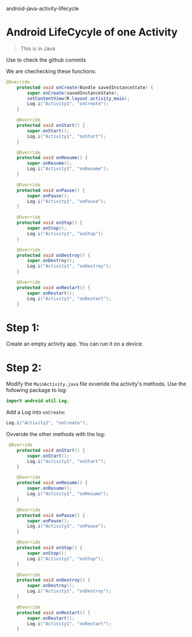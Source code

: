 android-java-activity-lifecycle

# Android LifeCycyle of one Activity
> This is in Java

Use to check the github commits

We are chechecking these functions:
```JAVA
@Override
    protected void onCreate(Bundle savedInstanceState) {
        super.onCreate(savedInstanceState);
        setContentView(R.layout.activity_main);
        Log.i("Activity1", "onCreate");
    }

    @Override
    protected void onStart() {
        super.onStart();
        Log.i("Activity1", "onStart");
    }

    @Override
    protected void onResume() {
        super.onResume();
        Log.i("Activity1", "onResume");
    }

    @Override
    protected void onPause() {
        super.onPause();
        Log.i("Activity1", "onPause");
    }

    @Override
    protected void onStop() {
        super.onStop();
        Log.i("Activity1", "onStop");
    }

    @Override
    protected void onDestroy() {
        super.onDestroy();
        Log.i("Activity1", "onDestroy");
    }

    @Override
    protected void onRestart() {
        super.onRestart();
        Log.i("Activity1", "onRestart");
    }
```

# Step 1:
Create an empty activity app. You can run it on a device.

# Step 2:
Modify the `MainActivity.java` file ovveride tha activity's methods.
Use the following package to log:
```JAVA
import android.util.Log;
```

Add a Log into `onCreate`:

```JAVA
Log.i("Activity1", "onCreate");
```

Ovveride the other methods with the log:

```JAVA
 @Override
    protected void onStart() {
        super.onStart();
        Log.i("Activity1", "onStart");
    }

    @Override
    protected void onResume() {
        super.onResume();
        Log.i("Activity1", "onResume");
    }

    @Override
    protected void onPause() {
        super.onPause();
        Log.i("Activity1", "onPause");
    }

    @Override
    protected void onStop() {
        super.onStop();
        Log.i("Activity1", "onStop");
    }

    @Override
    protected void onDestroy() {
        super.onDestroy();
        Log.i("Activity1", "onDestroy");
    }

    @Override
    protected void onRestart() {
        super.onRestart();
        Log.i("Activity1", "onRestart");
    }
```